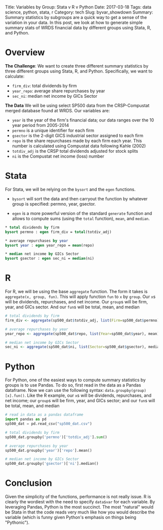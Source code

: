 Title: Variables by Group: Stata v R v Python
Date: 2017-03-18
Tags: data science, python, stata, r
Category: tech
Slug: byvar_showdown
Summary: Summary statistics by subgroups are a quick way to get a sense of the variation in your data. In this post, we look at how to generate simple summary stats of WRDS financial data by different groups using Stata, R, and Python.

# Overview

**The Challenge**: We want to create three different summary statistics by three different groups using Stata, R, and Python. Specifically, we want to calculate:

* `firm_div`: total dividends by firm
* `year_repo`: average share repurchases by year
* `sec_ni`: median net income by GICs Sector

**The Data**
We will be using select SP500 data from the CRSP-Compustat merged database found at WRDS. Our variables are:

* `year` is the year of the firm's financial data; our data ranges over the 10 year period from 2005-2014
* `permno` is a unique identifier for each firm
* `gsector` is the 2-digit GICS industrial sector assigned to each firm
* `repo` is the share repurchases made by each firm each year. This number is calculated using Compustat data following Kahle (2002)
* `totdiv_adj` is the CRSP total dividends adjusted for stock splits
* `ni` is the Compustat net income (loss) number

# Stata

For Stata, we will be relying on the `bysort` and the `egen` functions.

* `bysort` will sort the data and then carryout the function by whatever group is specified: permno, year, gsector.

* `egen` is a more powerful version of the standard `generate` function and allows to compute sums (using the `total` function), `mean`, and `median`.

```stata
* total dividends by firm
bysort permno : egen firm_div = total(totdiv_adj)

* average repurchases by year
bysort year : egen year_repo = mean(repo)

* median net income by GICs Sector
bysort gsector : egen sec_ni = median(ni)
```

# R

For R, we will be using the base `aggregate` function. The form it takes is `aggregate(x, group, fun)`. This will apply function `fun` to `x` by `group`. Our `x`s will be dividends, repurchases, and net income. Our `group`s will be firm, year, and GICs sector. And our `fun`s will be total, mean, and median

```r
# total dividends by firm
firm_div <- aggregate(sp500_dat$totdiv_adj, list(Firm=sp500_dat$permno), sum)

# average repurchases by year
year_repo <- aggregate(sp500_dat$repo, list(Year=sp500_dat$year), mean)

# median net income by GICs Sector
sec_ni <- aggregate(sp500_dat$ni, list(Sector=sp500_dat$gsector), median)
```

# Python

For Python, one of the easiest ways to compute summary statistics by groups is to use Pandas. To do so, first read in the data as a Pandas dataframe. Now we can use the following syntax: `data.groupby(group)[x].fun()`. Like the R example, our `x`s will be dividends, repurchases, and net income; our `group`s will be firm, year, and GICs sector; and our `fun`s will be total, mean, and median

```python
# read in data as a pandas dataframe
import pandas as pd
sp500_dat = pd.read_csv("sp500_dat.csv")

# total dividends by firm
sp500_dat.groupby('permno')['totdiv_adj'].sum()

# average repurchases by year
sp500_dat.groupby('year')['repo'].mean()

# median net income by GICs Sector
sp500_dat.groupby('gsector')['ni'].median()
```

# Conclusion

Given the simplicity of the functions, performance is not really issue. R is clearly the wordiest with the need to specify `data$var` for each variable. By leveraging Pandas, Python is the most succinct. The most "natural" would be Stata in that the code reads very much like how you would describe the variable (which is funny given Python's emphasis on things being "Pythonic").
